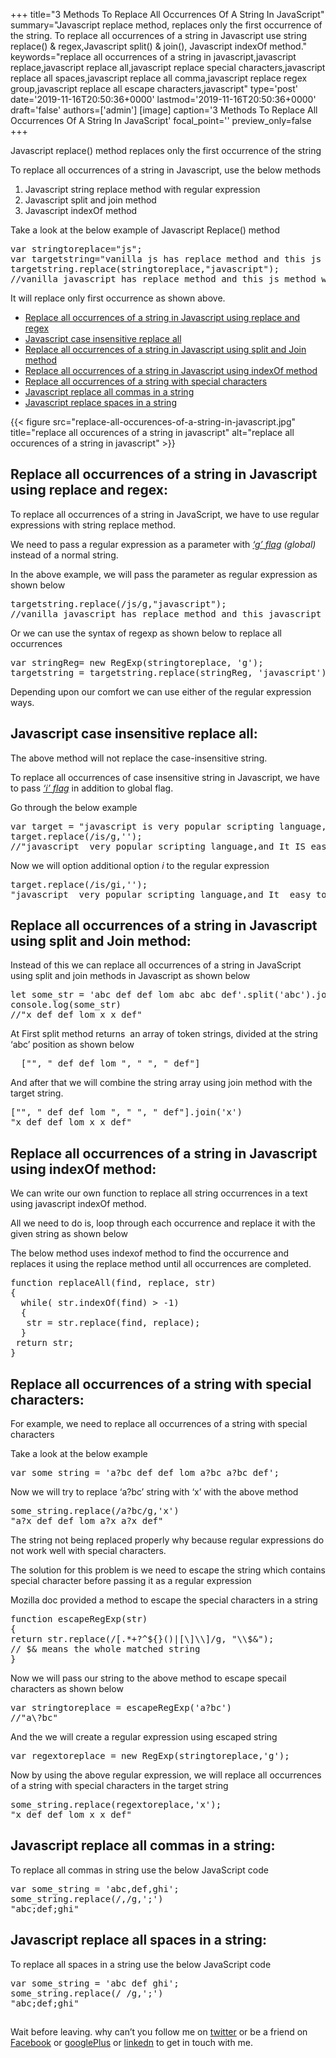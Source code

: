 +++
title="3 Methods To Replace All Occurrences Of A String In JavaScript"
summary="Javascript replace method, replaces only the first occurrence of the string. To replace all occurrences of a string in Javascript use string replace() & regex,Javascript split() & join(), Javascript indexOf method."
keywords="replace all occurrences of a string in javascript,javascript replace,javascript replace all,javascript replace special characters,javascript replace all spaces,javascript replace all comma,javascript replace regex group,javascript replace all escape characters,javascript"
type='post'
date='2019-11-16T20:50:36+0000'
lastmod='2019-11-16T20:50:36+0000'
draft='false'
authors=['admin']
[image]
caption='3 Methods To Replace All Occurrences Of A String In JavaScript'
focal_point=''
preview_only=false
+++








Javascript replace() method replaces only the first occurrence of the string

To replace all occurrences of a string in Javascript, use the below methods

<ol><li>Javascript string replace method with regular expression</li><li>Javascript split and join method</li><li>Javascript indexOf method</li></ol>

Take a look at the below example of Javascript Replace() method

<pre>var stringtoreplace="js";
var targetstring="vanilla js has replace method and this js method wont replace all occurrences";
targetstring.replace(stringtoreplace,"javascript");
//vanilla javascript has replace method and this js method wont replace all occurrences</pre>

It will replace only first occurrence as shown above.

<ul><li><a href="#step-1">Replace all occurrences of a string in Javascript using replace and regex</a></li><li><a href="#step-2">Javascript case insensitive replace all</a></li><li><a href="#step-3">Replace all occurrences of a string in Javascript using split and Join method</a></li><li><a href="#step-4">Replace all occurrences of a string in Javascript using indexOf method</a></li><li><a href="#step-5">Replace all occurrences of a string with special characters</a></li><li><a href="#step-6">Javascript replace all commas in a string</a></li><li><a href="#step-7">Javascript replace spaces in a string</a></li></ul>

{{< figure src="replace-all-occurences-of-a-string-in-javascript.jpg" title="replace all occurences of a string in javascript" alt="replace all occurences of a string in javascript" >}}

## Replace all occurrences of a string in Javascript using replace and regex:

To replace all occurrences of a string in JavaScript, we have to use regular expressions with string replace method.

We need to pass a regular expression as a parameter with <span style="text-decoration: underline;"><em>‘g’</em><em> flag</em></span><em>&nbsp;(global)</em> instead of a normal string.

In the above example, we will pass the parameter as regular expression as shown below



<pre>targetstring.replace(/js/g,"javascript");
//vanilla javascript has replace method and this javascript method wont replace all occurrences</pre>

Or we can use the syntax of regexp as shown below to replace all occurrences

<pre>var stringReg= new RegExp(stringtoreplace, 'g');
targetstring = targetstring.replace(stringReg, 'javascript');</pre>

Depending upon our comfort we can use either of the regular expression ways.

## Javascript case insensitive replace all:

The above method will not replace the case-insensitive string.

To replace all occurrences of case insensitive string in Javascript, we have to pass <span style="text-decoration: underline;"><em>‘i’ flag</em></span> in addition to global flag.

Go through the below example

<pre>var target = "javascript is very popular scripting language,and It IS easy to learn";
target.replace(/is/g,'');
//"javascript  very popular scripting language,and It IS easy to learn"</pre>

Now we will option additional option <em>i</em> to the regular expression



<pre>target.replace(/is/gi,'');
"javascript  very popular scripting language,and It  easy to learn"</pre>

## Replace all occurrences of a string in Javascript using split and Join method:

Instead of this we can replace all occurrences of a string in JavaScript using split and join methods in Javascript as shown below

<pre>let some_str = 'abc def def lom abc abc def'.split('abc').join('x')
console.log(some_str)
//"x def def lom x x def"</pre>

At First split method returns&nbsp; an array of token strings, divided at the string ‘abc’ position as shown below

<pre>&nbsp;&nbsp;["", " def def lom ", " ", " def"]</pre>

And after that we will combine the string array using join method with the target string.

<pre>["", " def def lom ", " ", " def"].join('x')
"x def def lom x x def"</pre>

## Replace all occurrences of a string in Javascript using indexOf method:

We can write our own function to replace all string occurrences in a text using javascript indexOf method.

All we need to do is, loop through each occurrence and replace it with the given string as shown below



The below method uses indexof method to find the occurrence and replaces it using the replace method until all occurrences are completed.

<pre>function replaceAll(find, replace, str)
{
  while( str.indexOf(find) &gt; -1)
  {
   str = str.replace(find, replace);
  }
 return str;
}</pre>

## Replace all occurrences of a string with special characters:

For example, we need to replace all occurrences of a string with special characters

Take a look at the below example

<pre>var some_string = 'a?bc def def lom a?bc a?bc def';</pre>

Now we will try to replace ‘a?bc’ string with ‘x’ with the above method

<pre>some_string.replace(/a?bc/g,'x')
"a?x def def lom a?x a?x def"</pre>

The string not being replaced properly why because regular expressions do not work well with special characters.

The solution for this problem is we need to escape the string which contains special character before passing it as a regular expression

Mozilla doc provided a method to escape the special characters in a string



<pre>function&nbsp;escapeRegExp(str)
{
return&nbsp;str.replace(/[.*+?^${}()|[\]\\]/g,&nbsp;"\\$&amp;");
// $&amp; means the whole matched string
}</pre>

Now we will pass our string to the above method to escape specail characters as shown below

<pre>var stringtoreplace =&nbsp;escapeRegExp('a?bc')
//"a\?bc"</pre>

And the we will create a regular expression using escaped string

<pre>var regextoreplace = new&nbsp;RegExp(stringtoreplace,'g');</pre>

Now by using the above regular expression, we will replace all occurrences of a string with special characters in the target string

<pre>some_string.replace(regextoreplace,'x');
"x def def lom x x def"</pre>

## Javascript replace all commas in a string:

To replace all commas in string use the below JavaScript code

<pre>var some_string = 'abc,def,ghi';
some_string.replace(/,/g,';')
"abc;def;ghi"</pre>

## Javascript replace all spaces in a string:

To replace all spaces in a string use the below JavaScript code

<pre>var some_string = 'abc def ghi';
some_string.replace(/ /g,';')
"abc;def;ghi"</pre>

## 

Wait before leaving.
why can’t you follow me on <a href="https://twitter.com/arungudelli" target="_blank">twitter</a> or be a friend on <a href="https://www.facebook.com/gudelliArun" target="_blank">Facebook</a> or <a href="https://plus.google.com/+ArunkumarGudelli" target="_blank">googlePlus</a> or <a href="https://www.linkedin.com/in/arungudelli/" target="_blank">linkedn</a> to get in touch with me.







